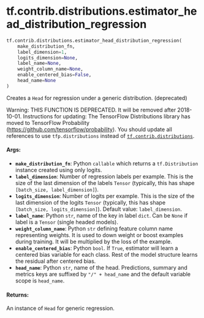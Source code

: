 <div itemscope itemtype="http://developers.google.com/ReferenceObject">
<meta itemprop="name" content="tf.contrib.distributions.estimator_head_distribution_regression" />
<meta itemprop="path" content="Stable" />
</div>

# tf.contrib.distributions.estimator_head_distribution_regression

``` python
tf.contrib.distributions.estimator_head_distribution_regression(
    make_distribution_fn,
    label_dimension=1,
    logits_dimension=None,
    label_name=None,
    weight_column_name=None,
    enable_centered_bias=False,
    head_name=None
)
```

Creates a `Head` for regression under a generic distribution. (deprecated)

Warning: THIS FUNCTION IS DEPRECATED. It will be removed after 2018-10-01.
Instructions for updating:
The TensorFlow Distributions library has moved to TensorFlow Probability (https://github.com/tensorflow/probability). You should update all references to use `tfp.distributions` instead of <a href="../../../tf/contrib/distributions.md"><code>tf.contrib.distributions</code></a>.

#### Args:

* <b>`make_distribution_fn`</b>: Python `callable` which returns a `tf.Distribution`
    instance created using only logits.
* <b>`label_dimension`</b>: Number of regression labels per example. This is the size
    of the last dimension of the labels `Tensor` (typically, this has shape
    `[batch_size, label_dimension]`).
* <b>`logits_dimension`</b>: Number of logits per example. This is the size of the last
    dimension of the logits `Tensor` (typically, this has shape
    `[batch_size, logits_dimension]`).
    Default value: `label_dimension`.
* <b>`label_name`</b>: Python `str`, name of the key in label `dict`. Can be `None` if
    label is a `Tensor` (single headed models).
* <b>`weight_column_name`</b>: Python `str` defining feature column name representing
    weights. It is used to down weight or boost examples during training. It
    will be multiplied by the loss of the example.
* <b>`enable_centered_bias`</b>: Python `bool`. If `True`, estimator will learn a
    centered bias variable for each class. Rest of the model structure learns
    the residual after centered bias.
* <b>`head_name`</b>: Python `str`, name of the head. Predictions, summary and metrics
    keys are suffixed by `"/" + head_name` and the default variable scope is
    `head_name`.


#### Returns:

An instance of `Head` for generic regression.